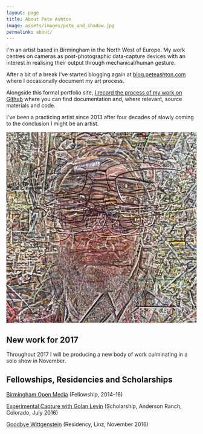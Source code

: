 ```yaml
---
layout: page
title: About Pete Ashton
image: assets/images/pete_and_shadow.jpg
permalink: about/
---
```


I'm an artist based in Birmingham in the North West of Europe. My work centres on cameras as post-photographic data-capture devices with an interest in realising their output through mechanical/human gesture.

After a bit of a break I've started blogging again at [blog.peteashton.com](http://blog.peteashton.com) where I occasionally document my art process. 

Alongside this formal portfolio site, [I record the process of my work on Github](https://github.com/peteash10/) where you can find documentation and, where relevant, source materials and code. 

I've been a practicing artist since 2013 after four decades of slowly coming to the conclusion I might be an artist. 

![](/assets/images/self-portrait-2.jpg)

## New work for 2017

Throughout 2017 I will be producing a new body of work culminating in a solo show in November.

## Fellowships, Residencies and Scholarships

[Birmingham Open Media](http://www.bom.org.uk/bom-fellows/) (Fellowship, 2014-16)

[Experimental Capture with Golan Levin](http://golancourses.net/capture2016/) (Scholarship, Anderson Ranch, Colorado, July 2016)

[Goodbye Wittgenstein](http://peteashton.com/art/goodbye_wittgenstein/) (Residency, Linz, November 2016)


